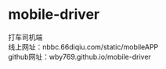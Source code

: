 # mobile-driver
打车司机端  
线上网址：nbbc.66diqiu.com/static/mobileAPP  
github网址：wby769.github.io/mobile-driver
